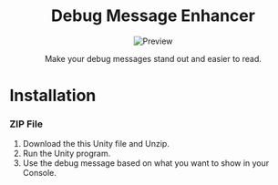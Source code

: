 <h1 align="center">Debug Message Enhancer</h1>

<p align="center">
  <img alt="Preview" alt="preview" src="https://user-images.githubusercontent.com/26191487/108304717-9b44f780-7176-11eb-9fbf-cdebcbe71ca2.JPG">
<p align="center">

<p align="center"> Make your debug messages stand out and easier to read.</p>

# Installation

### ZIP File

1. Download the this Unity file and Unzip.
2. Run the Unity program.
3. Use the debug message based on what you want to show in your Console.
